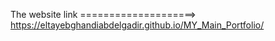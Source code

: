The website link ====================>    https://eltayebghandiabdelgadir.github.io/MY_Main_Portfolio/
